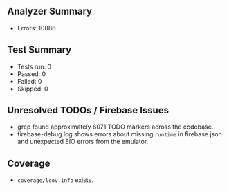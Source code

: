 ## Analyzer Summary
- Errors: 10886

## Test Summary
- Tests run: 0
- Passed: 0
- Failed: 0
- Skipped: 0

## Unresolved TODOs / Firebase Issues
- grep found approximately 6071 TODO markers across the codebase.
- firebase-debug.log shows errors about missing `runtime` in firebase.json and unexpected EIO errors from the emulator.

## Coverage
- `coverage/lcov.info` exists.
